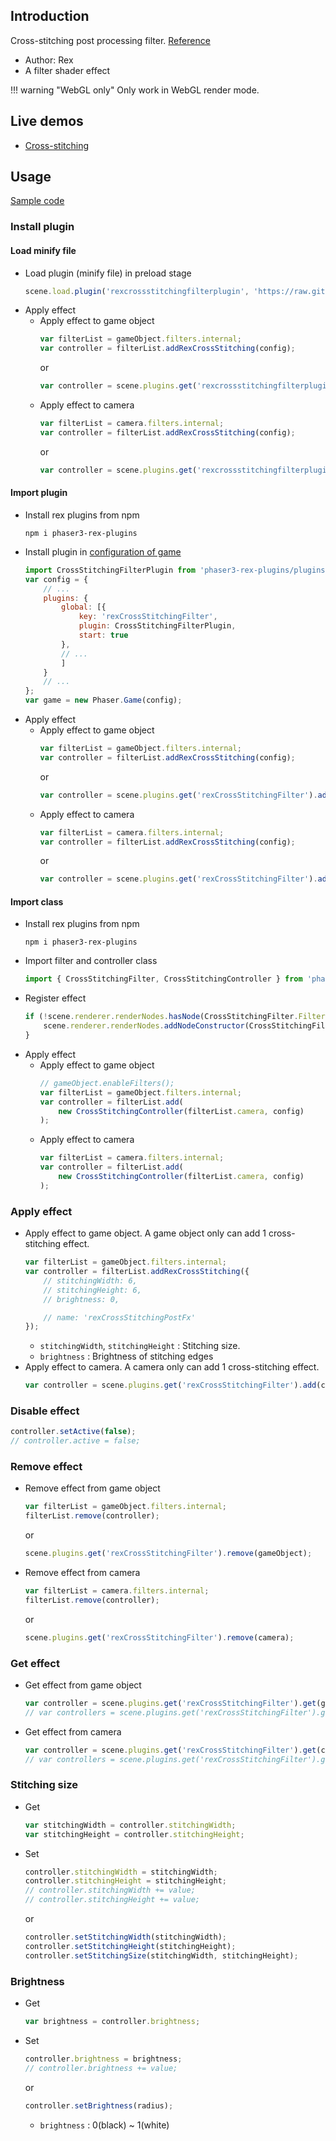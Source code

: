## Introduction

Cross-stitching post processing filter. [Reference](https://www.geeks3d.com/20110408/cross-stitching-post-processing-shader-glsl-filter-geexlab-pixel-bender/)

- Author: Rex
- A filter shader effect

!!! warning "WebGL only"
    Only work in WebGL render mode.

## Live demos

- [Cross-stitching](https://codepen.io/rexrainbow/pen/XWMEdYz)

## Usage

[Sample code](https://github.com/rexrainbow/phaser3-rex-notes/tree/master/examples/shader-crossstitching)

### Install plugin

#### Load minify file

- Load plugin (minify file) in preload stage
    ```javascript
    scene.load.plugin('rexcrossstitchingfilterplugin', 'https://raw.githubusercontent.com/rexrainbow/phaser3-rex-notes/master/dist/rexcrossstitchingfilterplugin.min.js', true);
    ```
- Apply effect
    - Apply effect to game object
        ```javascript
        var filterList = gameObject.filters.internal;
        var controller = filterList.addRexCrossStitching(config);
        ```
        or
        ```javascript
        var controller = scene.plugins.get('rexcrossstitchingfilterplugin').add(gameObject, config);
        ```
    - Apply effect to camera
        ```javascript
        var filterList = camera.filters.internal;
        var controller = filterList.addRexCrossStitching(config);
        ```
        or
        ```javascript
        var controller = scene.plugins.get('rexcrossstitchingfilterplugin').add(camera, config);
        ```

#### Import plugin

- Install rex plugins from npm
    ```
    npm i phaser3-rex-plugins
    ```
- Install plugin in [configuration of game](game.md#configuration)
    ```javascript
    import CrossStitchingFilterPlugin from 'phaser3-rex-plugins/plugins/crossstitchingfilter-plugin.js';
    var config = {
        // ...
        plugins: {
            global: [{
                key: 'rexCrossStitchingFilter',
                plugin: CrossStitchingFilterPlugin,
                start: true
            },
            // ...
            ]
        }
        // ...
    };
    var game = new Phaser.Game(config);
    ```
- Apply effect
    - Apply effect to game object
        ```javascript
        var filterList = gameObject.filters.internal;
        var controller = filterList.addRexCrossStitching(config);
        ```
        or
        ```javascript
        var controller = scene.plugins.get('rexCrossStitchingFilter').add(gameObject, config);
        ```
    - Apply effect to camera
        ```javascript
        var filterList = camera.filters.internal;
        var controller = filterList.addRexCrossStitching(config);
        ```
        or
        ```javascript
        var controller = scene.plugins.get('rexCrossStitchingFilter').add(camera, config);
        ```

#### Import class

- Install rex plugins from npm
    ```
    npm i phaser3-rex-plugins
    ```
- Import filter and controller class
    ```javascript
    import { CrossStitchingFilter, CrossStitchingController } from 'phaser3-rex-plugins/plugins/crossstitchingfilter.js';
    ```
- Register effect
    ```js
    if (!scene.renderer.renderNodes.hasNode(CrossStitchingFilter.FilterName)) {
        scene.renderer.renderNodes.addNodeConstructor(CrossStitchingFilter.FilterName, CrossStitchingFilter);
    }
    ```
- Apply effect
    - Apply effect to game object
        ```javascript
        // gameObject.enableFilters();
        var filterList = gameObject.filters.internal;
        var controller = filterList.add(
            new CrossStitchingController(filterList.camera, config)
        );
        ```
    - Apply effect to camera
        ```javascript
        var filterList = camera.filters.internal;
        var controller = filterList.add(
            new CrossStitchingController(filterList.camera, config)
        );
        ```

### Apply effect

- Apply effect to game object. A game object only can add 1 cross-stitching effect.
    ```javascript
    var filterList = gameObject.filters.internal;
    var controller = filterList.addRexCrossStitching({
        // stitchingWidth: 6,
        // stitchingHeight: 6,
        // brightness: 0,

        // name: 'rexCrossStitchingPostFx'
    });
    ```
    - `stitchingWidth`, `stitchingHeight` : Stitching size.
    - `brightness` : Brightness of stitching edges
- Apply effect to camera. A camera only can add 1 cross-stitching effect.
    ```javascript
    var controller = scene.plugins.get('rexCrossStitchingFilter').add(camera, config);
    ```

### Disable effect

```javascript
controller.setActive(false);
// controller.active = false;
```

### Remove effect

- Remove effect from game object
    ```javascript
    var filterList = gameObject.filters.internal;
    filterList.remove(controller);
    ```
    or
    ```javascript
    scene.plugins.get('rexCrossStitchingFilter').remove(gameObject);
    ```
- Remove effect from camera
    ```javascript
    var filterList = camera.filters.internal;
    filterList.remove(controller);
    ```
    or
    ```javascript
    scene.plugins.get('rexCrossStitchingFilter').remove(camera);
    ```

### Get effect

- Get effect from game object
    ```javascript
    var controller = scene.plugins.get('rexCrossStitchingFilter').get(gameObject)[0];
    // var controllers = scene.plugins.get('rexCrossStitchingFilter').get(gameObject);
    ```
- Get effect from camera
    ```javascript
    var controller = scene.plugins.get('rexCrossStitchingFilter').get(camera)[0];
    // var controllers = scene.plugins.get('rexCrossStitchingFilter').get(camera);
    ```

### Stitching size

- Get
    ```javascript
    var stitchingWidth = controller.stitchingWidth;
    var stitchingHeight = controller.stitchingHeight;
    ```
- Set
    ```javascript
    controller.stitchingWidth = stitchingWidth;
    controller.stitchingHeight = stitchingHeight;
    // controller.stitchingWidth += value;
    // controller.stitchingHeight += value;
    ```
    or
    ```javascript
    controller.setStitchingWidth(stitchingWidth);
    controller.setStitchingHeight(stitchingHeight);
    controller.setStitchingSize(stitchingWidth, stitchingHeight);
    ```

### Brightness

- Get
    ```javascript
    var brightness = controller.brightness;
    ```
- Set
    ```javascript
    controller.brightness = brightness;
    // controller.brightness += value;
    ```
    or
    ```javascript
    controller.setBrightness(radius);
    ```
    - `brightness` : 0(black) ~ 1(white)
